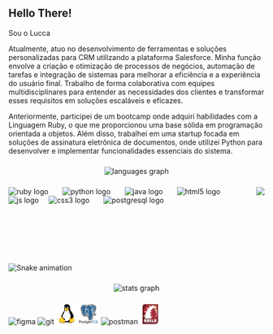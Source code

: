 <h2 align="left">Hello There!</h2>

<p>Sou o Lucca</p>
<p>Atualmente, atuo no desenvolvimento de ferramentas e soluções personalizadas para CRM utilizando a plataforma Salesforce. Minha função envolve a criação e otimização de processos de negócios, automação de tarefas e integração de sistemas para melhorar a eficiência e a experiência do usuário final. Trabalho de forma colaborativa com equipes multidisciplinares para entender as necessidades dos clientes e transformar esses requisitos em soluções escaláveis e eficazes.</p>

<p>Anteriormente, participei de um bootcamp onde adquiri habilidades com a Linguagem Ruby, o que me proporcionou uma base sólida em programação orientada a objetos. Além disso, trabalhei em uma startup focada em soluções de assinatura eletrônica de documentos, onde utilizei Python para desenvolver e implementar funcionalidades essenciais do sistema.</p>

###

<div align="center">

  <img src="https://github-readme-stats.vercel.app/api/top-langs?username=luccadittrich&locale=en&hide_title=false&layout=compact&card_width=320&langs_count=5&theme=dracula&hide_border=false" height="150" alt="languages graph"  />
</div>

###

<img align="right" height="150" src="https://i.pinimg.com/originals/f9/07/7b/f9077b55c6d388fd5b05de0b12e0f787.jpg"  />

###

<div align="left">
  <img src="https://cdn.jsdelivr.net/gh/devicons/devicon/icons/ruby/ruby-original.svg" height="30" alt="ruby logo"  />
  <img width="12" />
  <span>&nbsp;</span>
  <img src="https://cdn.jsdelivr.net/gh/devicons/devicon/icons/python/python-original.svg" height="30" alt="python logo"  />
  <img width="12" />
  <span>&nbsp;</span>
  <img src="https://cdn.jsdelivr.net/gh/devicons/devicon/icons/java/java-original.svg" height="30" alt="java logo"  />
  <img width="12" />
  <span>&nbsp;</span>
  <img src="https://cdn.jsdelivr.net/gh/devicons/devicon/icons/html5/html5-original.svg" height="30" alt="html5 logo"  />
  <img width="12" />
  <img src="https://logodix.com/logo/374736.png" height="30" alt="js logo"  />
  <img width="12" />
  <img src="https://cdn.jsdelivr.net/gh/devicons/devicon/icons/css3/css3-original.svg" height="30" alt="css3 logo"  />
  <img width="12" />
  <span>&nbsp;</span>
  <img src="https://cdn.jsdelivr.net/gh/devicons/devicon/icons/postgresql/postgresql-original.svg" height="30" alt="postgresql logo"  />
  <img width="12" />
</div>

###

<br clear="both">

<img src="https://raw.githubusercontent.com/luccadittrich/luccadittrich/output/snake.svg" alt="Snake animation" />

###

<div align="center">
 
  <img src="https://github-readme-stats.vercel.app/api?username=luccadittrich&hide_title=false&hide_rank=false&show_icons=true&include_all_commits=true&count_private=true&disable_animations=false&theme=dracula&locale=en&hide_border=false&order=1" height="150" alt="stats graph"  />
</div>


###

<p align="left"> <img src="https://www.vectorlogo.zone/logos/figma/figma-icon.svg" alt="figma" width="40" height="40"/> <img src="https://www.vectorlogo.zone/logos/git-scm/git-scm-icon.svg" alt="git" width="40" height="40"/>  <img src="https://raw.githubusercontent.com/devicons/devicon/master/icons/linux/linux-original.svg" alt="linux" width="40" height="40"/> <img src="https://raw.githubusercontent.com/devicons/devicon/master/icons/postgresql/postgresql-original-wordmark.svg" alt="postgresql" width="40" height="40"/> <img src="https://www.vectorlogo.zone/logos/getpostman/getpostman-icon.svg" alt="postman" width="40" height="40"/> <img src="https://raw.githubusercontent.com/devicons/devicon/master/icons/rails/rails-original-wordmark.svg" alt="rails" width="40" height="40"/> </p>

